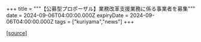 +++
title = """【公募型プロポーザル】業務改革支援業務に係る事業者を募集"""
date = 2024-09-06T04:00:00.000Z
expiryDate = 2024-09-06T04:00:00.000Z
tags = ["kuriyama","news"]
+++


[[source]](https://www.town.kuriyama.hokkaido.jp/soshiki/61/28678.html)
